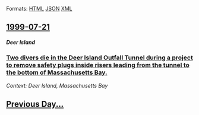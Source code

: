 
Formats: [HTML](1999/07/21/index.html)  [JSON](1999/07/21/index.json)  [XML](1999/07/21/index.xml)  

## [1999-07-21](/news/1999/07/21/index.md)

##### Deer Island
### [ Two divers die in the Deer Island Outfall Tunnel during a project to remove safety plugs inside risers leading from the tunnel to the bottom of Massachusetts Bay. ](/news/1999/07/21/two-divers-die-in-the-deer-island-outfall-tunnel-during-a-project-to-remove-safety-plugs-inside-risers-leading-from-the-tunnel-to-the-botto.md)
_Context: Deer Island, Massachusetts Bay_

## [Previous Day...](/news/1999/07/20/index.md)

